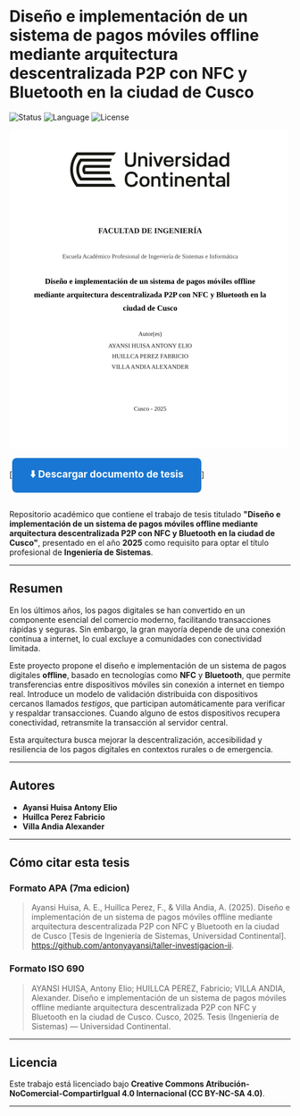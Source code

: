 # Diseño e implementación de un sistema de pagos móviles offline mediante arquitectura descentralizada P2P con NFC y Bluetooth en la ciudad de Cusco

![Status](https://img.shields.io/badge/Estado-Completada-brightgreen)
![Language](https://img.shields.io/badge/Idioma-Español-blue)
![License](https://img.shields.io/badge/Licencia-CC%20BY--NC--SA%204.0-orange)

![Portada de Investigacion](assets/portada.png)

[<a href="./DOCUMENTO%20DE%20INVESTIGACION.docx" style="display:inline-block;padding:16px 32px;background:#1976d2;color:#fff;font-size:1.25em;font-weight:bold;text-decoration:none;border-radius:8px;margin-bottom:16px;text-align:center;">⬇️ Descargar documento de tesis</a>]

Repositorio académico que contiene el trabajo de tesis titulado **"Diseño e implementación de un sistema de pagos móviles offline mediante arquitectura descentralizada P2P con NFC y Bluetooth en la ciudad de Cusco"**, presentado en el año **2025** como requisito para optar el título profesional de **Ingeniería de Sistemas**.

---

## Resumen

En los últimos años, los pagos digitales se han convertido en un componente esencial del comercio moderno, facilitando transacciones rápidas y seguras. Sin embargo, la gran mayoría depende de una conexión continua a internet, lo cual excluye a comunidades con conectividad limitada.

Este proyecto propone el diseño e implementación de un sistema de pagos digitales **offline**, basado en tecnologías como **NFC** y **Bluetooth**, que permite transferencias entre dispositivos móviles sin conexión a internet en tiempo real. Introduce un modelo de validación distribuida con dispositivos cercanos llamados *testigos*, que participan automáticamente para verificar y respaldar transacciones. Cuando alguno de estos dispositivos recupera conectividad, retransmite la transacción al servidor central.

Esta arquitectura busca mejorar la descentralización, accesibilidad y resiliencia de los pagos digitales en contextos rurales o de emergencia.

---

## Autores

- **Ayansi Huisa Antony Elio**
- **Huillca Perez Fabricio**
- **Villa Andia Alexander**


---

## Cómo citar esta tesis

### Formato APA (7ma edicion)

>Ayansi Huisa, A. E., Huillca Perez, F., & Villa Andia, A. (2025). Diseño e implementación de un sistema de pagos móviles offline mediante arquitectura descentralizada P2P con NFC y Bluetooth en la ciudad de Cusco [Tesis de Ingeniería de Sistemas, Universidad Continental]. https://github.com/antonyayansi/taller-investigacion-ii.

### Formato ISO 690

>AYANSI HUISA, Antony Elio; HUILLCA PEREZ, Fabricio; VILLA ANDIA, Alexander. Diseño e implementación de un sistema de pagos móviles offline mediante arquitectura descentralizada P2P con NFC y Bluetooth en la ciudad de Cusco. Cusco, 2025. Tesis (Ingeniería de Sistemas) — Universidad Continental.

---

## Licencia

Este trabajo está licenciado bajo **Creative Commons Atribución-NoComercial-CompartirIgual 4.0 Internacional (CC BY-NC-SA 4.0)**.

---
